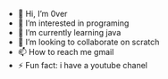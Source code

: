 - 👋 Hi, I’m 0ver
- 👀 I’m interested in programing
- 🌱 I’m currently learning java
- 💞️ I’m looking to collaborate on scratch
- 📫 How to reach me gmail
- ⚡ Fun fact: i have a youtube chanel

<!---
0ver/0ver is a ✨ special ✨ repository because its `README.md` (this file) appears on your GitHub profile.
You can click the Preview link to take a look at your changes.
--->
